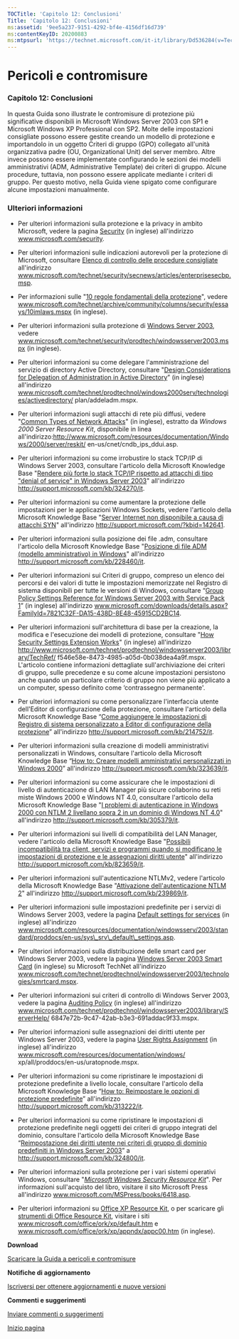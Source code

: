 ```yaml
---
TOCTitle: 'Capitolo 12: Conclusioni'
Title: 'Capitolo 12: Conclusioni'
ms:assetid: '9ee5a237-9151-4292-bf4e-4156df16d739'
ms:contentKeyID: 20200883
ms:mtpsurl: 'https://technet.microsoft.com/it-it/library/Dd536284(v=TechNet.10)'
---
```


Pericoli e contromisure
=======================

### Capitolo 12: Conclusioni

In questa Guida sono illustrate le contromisure di protezione più significative disponibili in Microsoft Windows Server 2003 con SP1 e Microsoft Windows XP Professional con SP2. Molte delle impostazioni consigliate possono essere gestite creando un modello di protezione e importandolo in un oggetto Criteri di gruppo (GPO) collegato all'unità organizzativa padre (OU, Organizational Unit) del server membro. Altre invece possono essere implementate configurando le sezioni dei modelli amministrativi (ADM, Administrative Template) dei criteri di gruppo. Alcune procedure, tuttavia, non possono essere applicate mediante i criteri di gruppo. Per questo motivo, nella Guida viene spigato come configurare alcune impostazioni manualmente.

### Ulteriori informazioni

-   Per ulteriori informazioni sulla protezione e la privacy in ambito Microsoft, vedere la pagina [Security](http://www.microsoft.com/security) (in inglese) all'indirizzo www.microsoft.com/security.

-   Per ulteriori informazioni sulle indicazioni autorevoli per la protezione di Microsoft, consultare [Elenco di controllo delle procedure consigliate](http://www.microsoft.com/technet/security/secnews/articles/enterprisesecbp.mspx) all'indirizzo www.microsoft.com/technet/security/secnews/articles/enterprisesecbp.msp.

-   Per informazioni sulle "[10 regole fondamentali della protezione](http://www.microsoft.com/technet/archive/community/columns/security/essays/10imlaws.mspx)", vedere www.microsoft.com/technet/archive/community/columns/security/essays/10imlaws.mspx (in inglese).

-   Per ulteriori informazioni sulla protezione di [Windows Server 2003](http://www.microsoft.com/technet/security/prodtech/windowsserver2003.mspx), vedere www.microsoft.com/technet/security/prodtech/windowsserver2003.mspx (in inglese).

-   Per ulteriori informazioni su come delegare l'amministrazione del servizio di directory Active Directory, consultare "[Design Considerations for Delegation of Administration in Active Directory](http://www.microsoft.com/technet/prodtechnol/windows2000serv/technologies/activedirectory/plan/addeladm.mspx)” (in inglese) all'indirizzo www.microsoft.com/technet/prodtechnol/windows2000serv/technologies/activedirectory/
    plan/addeladm.mspx.

-   Per ulteriori informazioni sugli attacchi di rete più diffusi, vedere "[Common Types of Network Attacks](http://www.microsoft.com/technet/prodtechnol/windows2000serv/reskit/cnet/cndb_ips_ddui.mspx?mfr=true)" (in inglese), estratto da *Windows*  *2000 Server Resource Kit*, disponibile in linea all'indirizzo:http://www.microsoft.com/resources/documentation/Windows/2000/server/reskit/
    en-us/cnet/cndb\_ips\_ddui.asp.

-   Per ulteriori informazioni su come irrobustire lo stack TCP/IP di Windows Server 2003, consultare l'articolo della Microsoft Knowledge Base "[Rendere più forte lo stack TCP/IP rispetto ad attacchi di tipo "denial of service" in Windows Server 2003](http://support.microsoft.com/kb/324270/it)" all'indirizzo http://support.microsoft.com/kb/324270/it.

-   Per ulteriori informazioni su come aumentare la protezione delle impostazioni per le applicazioni Windows Sockets, vedere l'articolo della Microsoft Knowledge Base "[Server Internet non disponibile a causa di attacchi SYN](http://support.microsoft.com/?scid=142641)" all'indirizzo http://support.microsoft.com/?kbid=142641.

-   Per ulteriori informazioni sulla posizione dei file .adm, consultare l'articolo della Microsoft Knowledge Base "[Posizione di file ADM (modello amministrativo) in Windows](http://support.microsoft.com/kb/228460/it)" all'indirizzo http://support.microsoft.com/kb/228460/it.

-   Per ulteriori informazioni sui Criteri di gruppo, compreso un elenco dei percorsi e dei valori di tutte le impostazioni memorizzate nel Registro di sistema disponibili per tutte le versioni di Windows, consultare “[Group Policy Settings Reference for Windows Server 2003 with Service Pack 1](http://www.microsoft.com/downloads/details.aspx?familyid=7821c32f-da15-438d-8e48-45915cd2bc14)” (in inglese) all'indirizzo www.microsoft.com/downloads/details.aspx?FamilyId=7821C32F-DA15-438D-8E48-45915CD2BC14.

-   Per ulteriori informazioni sull'architettura di base per la creazione, la modifica e l'esecuzione dei modelli di protezione, consultare "[How Security Settings Extension Works](http://technet.microsoft.com/en-us/library/cc785052.aspx)" (in inglese) all'indirizzo http://www.microsoft.com/technet/prodtechnol/windowsserver2003/library/TechRef/
    f546e58e-8473-4985-a05d-0b038dea4a9f.mspx. L'articolo contiene informazioni dettagliate sull'archiviazione dei criteri di gruppo, sulle precedenze e su come alcune impostazioni persistono anche quando un particolare criterio di gruppo non viene più applicato a un computer, spesso definito come ‘contrassegno permanente'.

-   Per ulteriori informazioni su come personalizzare l'interfaccia utente dell'Editor di configurazione della protezione, consultare l'articolo della Microsoft Knowledge Base “[Come aggiungere le impostazioni di Registro di sistema personalizzato a Editor di configurazione della protezione](http://support.microsoft.com/kb/214752/it)” all'indirizzo http://support.microsoft.com/kb/214752/it.

-   Per ulteriori informazioni sulla creazione di modelli amministrativi personalizzati in Windows, consultare l'articolo della Microsoft Knowledge Base “[How to: Creare modelli amministrativi personalizzati in Windows 2000](http://support.microsoft.com/kb/323639/it)” all'indirizzo http://support.microsoft.com/kb/323639/it.

-   Per ulteriori informazioni su come assicurare che le impostazioni di livello di autenticazione di LAN Manager più sicure collaborino su reti miste Windows 2000 e Windows NT 4.0, consultare l'articolo della Microsoft Knowledge Base "[I problemi di autenticazione in Windows 2000 con NTLM 2 livellano sopra 2 in un dominio di Windows NT 4.0](http://support.microsoft.com/kb/305379/it)" all'indirizzo http://support.microsoft.com/kb/305379/it.

-   Per ulteriori informazioni sui livelli di compatibilità del LAN Manager, vedere l'articolo della Microsoft Knowledge Base "[Possibili incompatibilità tra client, servizi e programmi quando si modificano le impostazioni di protezione e le assegnazioni diritti utente](http://support.microsoft.com/kb/823659/it)" all'indirizzo http://support.microsoft.com/kb/823659/it.

-   Per ulteriori informazioni sull'autenticazione NTLMv2, vedere l'articolo della Microsoft Knowledge Base "[Attivazione dell'autenticazione NTLM 2](http://support.microsoft.com/kb/239869/it)" all'indirizzo http://support.microsoft.com/kb/239869/it.

-   Per ulteriori informazioni sulle impostazioni predefinite per i servizi di Windows Server 2003, vedere la pagina [Default settings for services](http://technet.microsoft.com/en-us/library/cc785922.aspx) (in inglese) all'indirizzo www.microsoft.com/resources/documentation/windowsserv/2003/standard/proddocs/en-us/sys\_srv\_default\_settings.asp.

-   Per ulteriori informazioni sulla distribuzione delle smart card per Windows Server 2003, vedere la pagina [Windows Server 2003 Smart Card](http://technet.microsoft.com/en-us/library/cc783579.aspx) (in inglese) su Microsoft TechNet all'indirizzo www.microsoft.com/technet/prodtechnol/windowsserver2003/technologies/smrtcard.mspx.

-   Per ulteriori informazioni sui criteri di controllo di Windows Server 2003, vedere la pagina [Auditing Policy](http://www.microsoft.com/technet/prodtechnol/windowsserver2003/library/serverhelp/6847e72b-9c47-42ab-b3e3-691addac9f33.mspx) (in inglese) all'indirizzo www.microsoft.com/technet/prodtechnol/windowsserver2003/library/ServerHelp/
    6847e72b-9c47-42ab-b3e3-691addac9f33.mspx.

-   Per ulteriori informazioni sulle assegnazioni dei diritti utente per Windows Server 2003, vedere la pagina [User Rights Assignment](http://technet.microsoft.com/library/cc780182.aspx) (in inglese) all'indirizzo www.microsoft.com/resources/documentation/windows/
    xp/all/proddocs/en-us/uratopnode.mspx.

-   Per ulteriori informazioni su come ripristinare le impostazioni di protezione predefinite a livello locale, consultare l'articolo della Microsoft Knowledge Base “[How to: Reimpostare le opzioni di protezione predefinite](http://support.microsoft.com/kb/313222/it)” all'indirizzo http://support.microsoft.com/kb/313222/it.

-   Per ulteriori informazioni su come ripristinare le impostazioni di protezione predefinite negli oggetti dei criteri di gruppo integrati del dominio, consultare l'articolo della Microsoft Knowledge Base “[Reimpostazione dei diritti utente nei criteri di gruppo di dominio predefiniti in Windows Server 2003](http://support.microsoft.com/kb/324800/it)” a http://support.microsoft.com/kb/324800/it.

-   Per ulteriori informazioni sulla protezione per i vari sistemi operativi Windows, consultare "[*Microsoft Windows Security Resource Kit*](http://www.microsoft.com/resources/documentation/windows/xp/all/proddocs/en-us/auth_eap.mspx)". Per informazioni sull'acquisto del libro, visitare il sito Microsoft Press all'indirizzo www.microsoft.com/MSPress/books/6418.asp.

-   Per ulteriori informazioni su [Office XP Resource Kit](http://www.microsoft.com/office/ork/xp/default.htm), o per scaricare gli [strumenti di Office Resource Kit](http://www.microsoft.com/office/orkarchive/xpddl.htm), visitare i siti www.microsoft.com/office/ork/xp/default.htm e www.microsoft.com/office/ork/xp/appndx/appc00.htm (in inglese).

**Download**

[Scaricare la Guida a pericoli e contromisure](http://go.microsoft.com/fwlink/?linkid=15160)

**Notifiche di aggiornamento**

[Iscriversi per ottenere aggiornamenti e nuove versioni](http://go.microsoft.com/fwlink/?linkid=54982)

**Commenti e suggerimenti**

[Inviare commenti o suggerimenti](mailto:secwish@microsoft.com?subject=guida%20a%20pericoli%20e%20contromisure)

[](#mainsection)[Inizio pagina](#mainsection)
